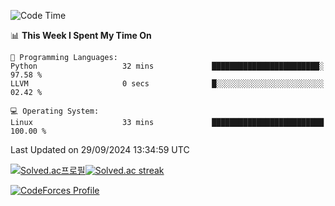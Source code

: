 
<!--START_SECTION:waka-->
![Code Time](http://img.shields.io/badge/Code%20Time-3%2C648%20hrs%2048%20mins-blue)

📊 **This Week I Spent My Time On** 

```text
💬 Programming Languages: 
Python                   32 mins             ████████████████████████░   97.58 % 
LLVM                     0 secs              █░░░░░░░░░░░░░░░░░░░░░░░░   02.42 % 

💻 Operating System: 
Linux                    33 mins             █████████████████████████   100.00 % 
```


 Last Updated on 29/09/2024 13:34:59 UTC
<!--END_SECTION:waka-->


[![Solved.ac프로필](http://mazassumnida.wtf/api/generate_badge?boj=hckim96)](https://solved.ac/hckim96)[![Solved.ac streak](http://mazandi.herokuapp.com/api?handle=hckim96&theme=dark)](https://solved.ac/hckim96)


[![CodeForces Profile](https://cf.leed.at?id=hckim96)](https://codeforces.com/profile/hckim96)

